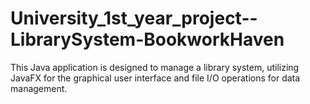 # University_1st_year_project--LibrarySystem-BookworkHaven
This Java application is designed to manage a library system, utilizing JavaFX for the graphical user interface and file I/O operations for data management.
